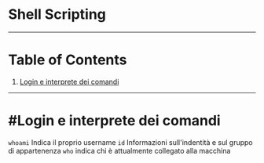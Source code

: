 # Shell Scripting

---------------
# Table of Contents

1. [Login e interprete dei comandi](#login-e-interprete-dei-comandi)


---------------

#Login e interprete dei comandi
====================

`whoami` Indica il proprio username
`id` Informazioni sull'indentità e sul gruppo di appartenenza
`who` indica chi è attualmente collegato alla macchina
